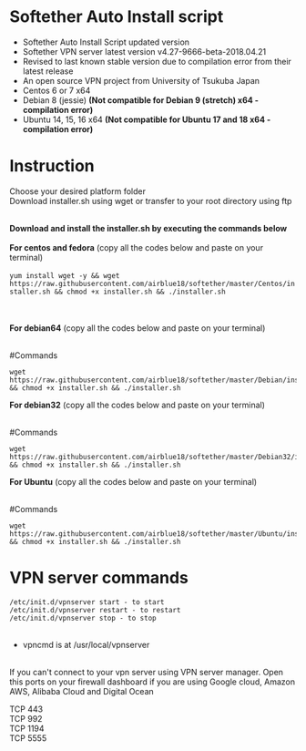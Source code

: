 # Softether Auto Install script<br />
* Softether Auto Install Script updated version<br />
* Softether VPN server latest version v4.27-9666-beta-2018.04.21
* Revised to last known stable version due to compilation error from their latest release
* An open source VPN project from University of Tsukuba Japan<br />
* Centos 6 or 7 x64
* Debian 8 (jessie) <b>(Not compatible for Debian 9 (stretch) x64 - compilation error)</b>
* Ubuntu 14, 15, 16 x64 <b>(Not compatible for Ubuntu 17 and 18 x64 - compilation error)</b>
# Instruction<br />
Choose your desired platform folder<br />
Download installer.sh using wget or transfer to your root directory using ftp<br /><br />

<b>Download and install the installer.sh by executing the commands below</b><br /><br />
<b>For centos and fedora</b> (copy all the codes below and paste on your terminal)<br /><br />
```yum install wget -y && wget https://raw.githubusercontent.com/airblue18/softether/master/Centos/installer.sh && chmod +x installer.sh && ./installer.sh ```<br /><br /><br />


<b>For debian64</b> (copy all the codes below and paste on your terminal)<br /><br />

#Commands
```
wget https://raw.githubusercontent.com/airblue18/softether/master/Debian/installer.sh && chmod +x installer.sh && ./installer.sh
```

<b>For debian32</b> (copy all the codes below and paste on your terminal)<br /><br />

#Commands
```
wget https://raw.githubusercontent.com/airblue18/softether/master/Debian32/installer.sh && chmod +x installer.sh && ./installer.sh
```
<b>For Ubuntu</b> (copy all the codes below and paste on your terminal)<br /><br />

#Commands

```
wget https://raw.githubusercontent.com/airblue18/softether/master/Ubuntu/installer.sh && chmod +x installer.sh && ./installer.sh
```

# VPN server commands<br />
```/etc/init.d/vpnserver start - to start```<br />
```/etc/init.d/vpnserver restart - to restart```<br />
```/etc/init.d/vpnserver stop - to stop```<br /><br />

* vpncmd is at /usr/local/vpnserver<br /><br />

If you can't connect to your vpn server using VPN server manager. Open this ports on your firewall dashboard if you are using Google cloud, Amazon AWS, Alibaba Cloud and Digital Ocean<br />

TCP 443<br />
TCP 992<br />
TCP 1194<br />
TCP 5555<br />



